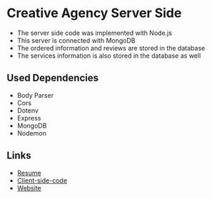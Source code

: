 # Creative Agency Server Side

* The server side code was implemented with Node.js
* This server is connected with MongoDB
* The ordered information and reviews are stored in the database
* The services information is also stored in the database as well

## Used Dependencies

* Body Parser
* Cors
* Dotenv
* Express
* MongoDB
* Nodemon

## Links

* [Resume](https://drive.google.com/file/d/1UZuM4RjUmLMNS9eqyeSiSOC02tR1nicv/view)
* [Client-side-code](https://github.com/jinglad/creative-agency-client)
* [Website](https://creative-agency-f57e2.web.app)